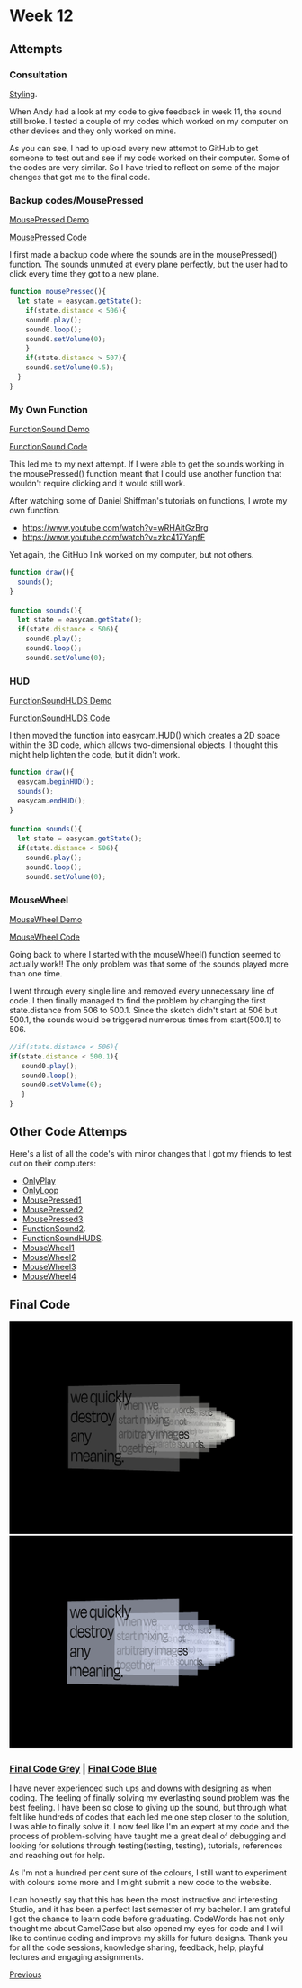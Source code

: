 # Week 12

## Attempts

### Consultation

[Styling](https://kristinegudmundsen.github.io/CodeWords/SKO/Week_12/MajorProjectSketch14/).

When Andy had a look at my code to give feedback in week 11, the sound still broke. I tested a couple of my codes which worked on my computer on other devices and they only worked on mine. 

As you can see, I had to upload every new attempt to GitHub to get someone to test out and see if my code worked on their computer. Some of the codes are very similar. So I have tried to reflect on some of the major changes that got me to the final code. 

### Backup codes/MousePressed

[MousePressed Demo](https://kristinegudmundsen.github.io/CodeWords/SKO/Week_12/MajorProjectSketch16/)

[MousePressed Code](https://github.com/KristineGudmundsen/CodeWords/tree/master/SKO/Week_12/MajorProjectSketchTest100)

I first made a backup code where the sounds are in the mousePressed() function. The sounds unmuted at every plane perfectly, but the user had to click every time they got to a new plane. 

```javascript
function mousePressed(){
  let state = easycam.getState();
    if(state.distance < 506){
    sound0.play();
    sound0.loop();
    sound0.setVolume(0);
    } 
    if(state.distance > 507){
    sound0.setVolume(0.5);
  }
}
```

### My Own Function

[FunctionSound Demo](https://kristinegudmundsen.github.io/CodeWords/SKO/Week_12/MajorProjectSketchFunctionSounds/)

[FunctionSound Code](https://github.com/KristineGudmundsen/CodeWords/tree/master/SKO/Week_12/MajorProjectSketchFunctionSounds/)

This led me to my next attempt. If I were able to get the sounds working in the mousePressed() function meant that I could use another function that wouldn't require clicking and it would still work. 

After watching some of Daniel Shiffman's tutorials on functions, I wrote my own function. 
* https://www.youtube.com/watch?v=wRHAitGzBrg
* https://www.youtube.com/watch?v=zkc417YapfE

Yet again, the GitHub link worked on my computer, but not others. 

```javascript
function draw(){
  sounds();
}

function sounds(){
  let state = easycam.getState();
  if(state.distance < 506){
    sound0.play();
    sound0.loop();
    sound0.setVolume(0);
 ```

### HUD

[FunctionSoundHUDS Demo](https://kristinegudmundsen.github.io/CodeWords/SKO/Week_12/MajorProjectSketchFunctionSoundsHUDS2/)

[FunctionSoundHUDS Code](https://github.com/KristineGudmundsen/CodeWords/tree/master/SKO/Week_12/MajorProjectSketchFunctionSoundsHUDS2/)

I then moved the function into easycam.HUD() which creates a 2D space within the 3D code, which allows two-dimensional objects. I thought this might help lighten the code, but it didn't work. 

```javascript
function draw(){
  easycam.beginHUD();
  sounds();
  easycam.endHUD();
}

function sounds(){
  let state = easycam.getState();
  if(state.distance < 506){
    sound0.play();
    sound0.loop();
    sound0.setVolume(0);
 ```

### MouseWheel

[MouseWheel Demo](https://kristinegudmundsen.github.io/CodeWords/SKO/Week_12/MajorProjectSketchMouseWheel5/)

[MouseWheel Code](https://github.com/KristineGudmundsen/CodeWords/tree/master/SKO/Week_12/MajorProjectSketchMouseWheel5/)

Going back to where I started with the mouseWheel() function seemed to actually work!! The only problem was that some of the sounds played more than one time. 


I went through every single line and removed every unnecessary line of code. I then finally managed to find the problem by changing the first state.distance from 506 to 500.1. Since the sketch didn't start at 506 but 500.1, the sounds would be triggered numerous times from start(500.1) to 506. 

```javascript
//if(state.distance < 506){
if(state.distance < 500.1){
   sound0.play();
   sound0.loop();
   sound0.setVolume(0);
   }
}
```

## Other Code Attemps

Here's a list of all the code's with minor changes that I got my friends to test out on their computers:

* [OnlyPlay](https://kristinegudmundsen.github.io/CodeWords/SKO/Week_12/MajorProjectSketchOnlyPlay/)
* [OnlyLoop](https://kristinegudmundsen.github.io/CodeWords/SKO/Week_12/MajorProjectSketchOnlyLoop/)
* [MousePressed1](https://kristinegudmundsen.github.io/CodeWords/SKO/Week_12/MajorProjectSketchBackup2/)
* [MousePressed2](https://kristinegudmundsen.github.io/CodeWords/SKO/Week_12/MajorProjectSketchBackup3/)
* [MousePressed3](https://kristinegudmundsen.github.io/CodeWords/SKO/Week_12/MajorProjectSketchBackup4/)
* [FunctionSound2](https://kristinegudmundsen.github.io/CodeWords/SKO/Week_12/MajorProjectSketchFunctionSounds2/).
* [FunctionSoundHUDS](https://kristinegudmundsen.github.io/CodeWords/SKO/Week_12/MajorProjectSketchFunctionSoundsHUDS/).
* [MouseWheel1](https://kristinegudmundsen.github.io/CodeWords/SKO/Week_12/MajorProjectSketchMouseWheel/)
* [MouseWheel2](https://kristinegudmundsen.github.io/CodeWords/SKO/Week_12/MajorProjectSketchMouseWheel2/)
* [MouseWheel3](https://kristinegudmundsen.github.io/CodeWords/SKO/Week_12/MajorProjectSketchMouseWheel3/)
* [MouseWheel4](https://kristinegudmundsen.github.io/CodeWords/SKO/Week_12/MajorProjectSketchMouseWheel4/)

## Final Code

![1](https://github.com/KristineGudmundsen/CodeWords/raw/master/SKO/Week_12/KristineGudmundsen_HeroImage5.jpg)
![2](https://github.com/KristineGudmundsen/CodeWords/raw/master/SKO/Week_12/KristineGudmundsen_HeroImage2.jpg)
### [Final Code Grey](https://kristinegudmundsen.github.io/CodeWords/SKO/Week_12/CodeWords1/) | [Final Code Blue](https://kristinegudmundsen.github.io/CodeWords/SKO/Week_12/CodeWords0/)

I have never experienced such ups and downs with designing as when coding. The feeling of finally solving my everlasting sound problem was the best feeling. I have been so close to giving up the sound, but through what felt like hundreds of codes that each led me one step closer to the solution, I was able to finally solve it. I now feel like I'm an expert at my code and the process of problem-solving have taught me a great deal of debugging and looking for solutions through testing(testing, testing), tutorials, references and reaching out for help.

As I'm not a hundred per cent sure of the colours, I still want to experiment with colours some more and I might submit a new code to the website. 

I can honestly say that this has been the most instructive and interesting Studio, and it has been a perfect last semester of my bachelor. I am grateful I got the chance to learn code before graduating. CodeWords has not only thought me about CamelCase but also opened my eyes for code and I will like to continue coding and improve my skills for future designs. Thank you for all the code sessions, knowledge sharing, feedback, help, playful lectures and engaging assignments. 


[Previous](https://github.com/KristineGudmundsen/CodeWords/tree/master/SKO/Week_11)
